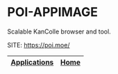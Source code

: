 # POI-APPIMAGE

 Scalable KanColle browser and tool.

 SITE: https://poi.moe/

 | [Applications](https://portable-linux-apps.github.io/apps.html) | [Home](https://portable-linux-apps.github.io)
 | --- | --- |
